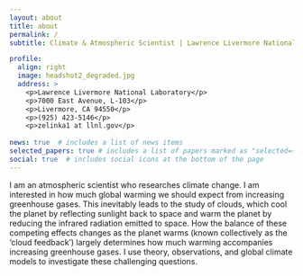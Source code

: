 ```yaml
---
layout: about
title: about
permalink: /
subtitle: Climate & Atmospheric Scientist | Lawrence Livermore National Laboratory

profile:
  align: right
  image: headshot2_degraded.jpg
  address: >
    <p>Lawrence Livermore National Laboratory</p>
    <p>7000 East Avenue, L-103</p>
    <p>Livermore, CA 94550</p>
    <p>(925) 423-5146</p>
    <p>zelinka1 at llnl.gov</p>
      
news: true  # includes a list of news items
selected_papers: true # includes a list of papers marked as "selected={true}"
social: true  # includes social icons at the bottom of the page
---
```


I am an atmospheric scientist who researches climate change. I am interested in how much global warming we should expect from increasing greenhouse gases. This inevitably leads to the study of clouds, which cool the planet by reflecting sunlight back to space and warm the planet by reducing the infrared radiation emitted to space. How the balance of these competing effects changes as the planet warms (known collectively as the ‘cloud feedback’) largely determines how much warming accompanies increasing greenhouse gases. I use theory, observations, and global climate models to investigate these challenging questions.
